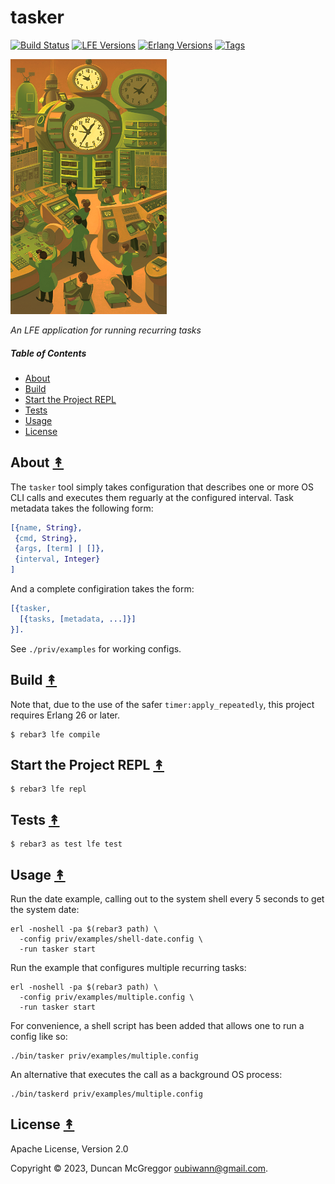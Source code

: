 # tasker

[![Build Status][gh-actions-badge]][gh-actions]
[![LFE Versions][lfe badge]][lfe]
[![Erlang Versions][erlang badge]][version]
[![Tags][github tags badge]][github tags]

[![Project Logo][logo]][logo-large]

*An LFE application for running recurring tasks*

##### Table of Contents

* [About](#about-)
* [Build](#build-)
* [Start the Project REPL](#start-the-repl-)
* [Tests](#tests-)
* [Usage](#usage-)
* [License](#license-)

## About [&#x219F;](#table-of-contents)

The `tasker` tool simply takes configuration that describes one or more OS CLI calls and executes them reguarly at the configured interval. Task metadata takes the following form:

``` erlang
[{name, String},
 {cmd, String},
 {args, [term] | []},
 {interval, Integer}
]
```

And a complete configiration takes the form:

``` erlang
[{tasker,
  [{tasks, [metadata, ...]}]
}].
```

See `./priv/examples` for working configs.

## Build [&#x219F;](#table-of-contents)

Note that, due to the use of the safer `timer:apply_repeatedly`, this project requires Erlang 26 or later.

```shell
$ rebar3 lfe compile
```

## Start the Project REPL [&#x219F;](#table-of-contents)

```shell
$ rebar3 lfe repl
```

## Tests [&#x219F;](#table-of-contents)

```shell
$ rebar3 as test lfe test
```

## Usage [&#x219F;](#table-of-contents)

Run the date example, calling out to the system shell every 5 seconds to get the system date:

``` shell
erl -noshell -pa $(rebar3 path) \
  -config priv/examples/shell-date.config \
  -run tasker start
```

Run the example that configures multiple recurring tasks:

``` shell
erl -noshell -pa $(rebar3 path) \
  -config priv/examples/multiple.config \
  -run tasker start
```

For convenience, a shell script has been added that allows one to run a config like so:

``` shell
./bin/tasker priv/examples/multiple.config
```

An alternative that executes the call as a background OS process:

``` shell
./bin/taskerd priv/examples/multiple.config
```

## License [&#x219F;](#table-of-contents)

Apache License, Version 2.0

Copyright © 2023, Duncan McGreggor <oubiwann@gmail.com>.

[//]: ---Named-Links---

[logo]: priv/images/logo.png
[logo-large]: priv/images/logo-large.png
[github]: https://github.com/lfeutre/tasker
[gitlab]: https://gitlab.com/lfeutre/tasker
[gh-actions-badge]: https://github.com/lfeutre/tasker/workflows/ci%2Fcd/badge.svg
[gh-actions]: https://github.com/lfeutre/tasker/actions?query=workflow%3Acicd
[lfe]: https://github.com/lfe/lfe
[lfe badge]: https://img.shields.io/badge/lfe-2.1-blue.svg
[erlang badge]: https://img.shields.io/badge/erlang-26+-blue.svg
[version]: https://github.com/lfeutre/tasker/blob/master/.github/workflows/cicd.yml
[github tags]: https://github.com/lfeutre/tasker/tags
[github tags badge]: https://img.shields.io/github/tag/lfeutre/tasker.svg
[github downloads]: https://img.shields.io/github/downloads/lfeutre/tasker/total.svg
